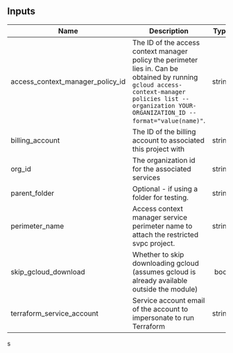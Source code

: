 <!-- BEGINNING OF PRE-COMMIT-TERRAFORM DOCS HOOK -->
## Inputs

| Name | Description | Type | Default | Required |
|------|-------------|:----:|:-----:|:-----:|
| access\_context\_manager\_policy\_id | The ID of the access context manager policy the perimeter lies in. Can be obtained by running `gcloud access-context-manager policies list --organization YOUR-ORGANIZATION_ID --format="value(name)"`. | string | n/a | yes |
| billing\_account | The ID of the billing account to associated this project with | string | n/a | yes |
| org\_id | The organization id for the associated services | string | n/a | yes |
| parent\_folder | Optional - if using a folder for testing. | string | `""` | no |
| perimeter\_name | Access context manager service perimeter name to attach the restricted svpc project. | string | n/a | yes |
| skip\_gcloud\_download | Whether to skip downloading gcloud (assumes gcloud is already available outside the module) | bool | `"true"` | no |
| terraform\_service\_account | Service account email of the account to impersonate to run Terraform | string | n/a | yes |

<!-- END OF PRE-COMMIT-TERRAFORM DOCS HOOK -->
s